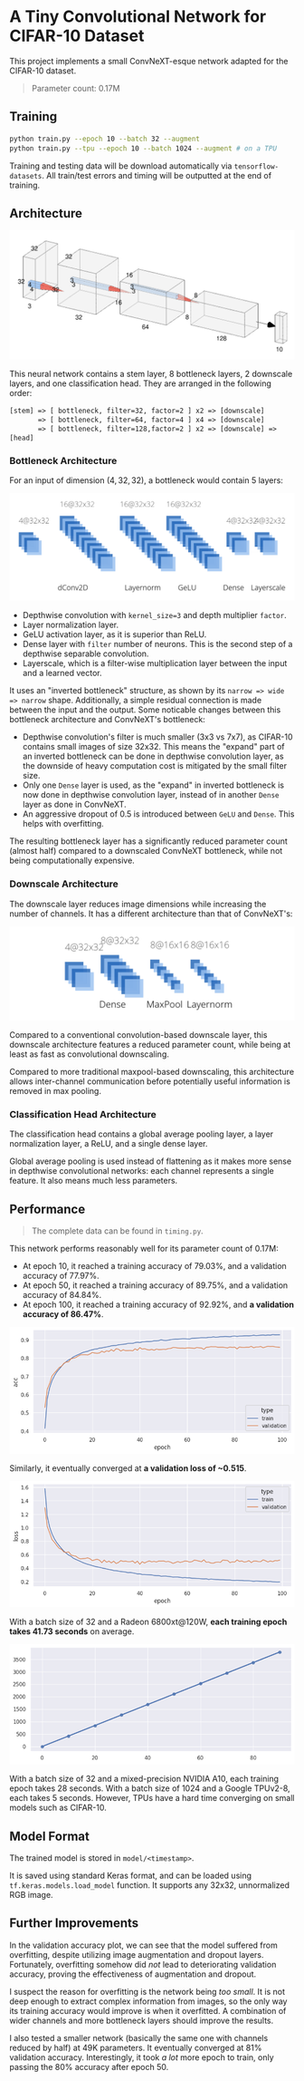 # A Tiny Convolutional Network for CIFAR-10 Dataset

This project implements a small ConvNeXT-esque network adapted for the CIFAR-10 dataset.

> Parameter count: 0.17M

## Training

```sh
python train.py --epoch 10 --batch 32 --augment
python train.py --tpu --epoch 10 --batch 1024 --augment # on a TPU
```

Training and testing data will be download automatically via `tensorflow-datasets`.
All train/test errors and timing will be outputted at the end of training.

## Architecture

![network architecture](images/nn.png)

This neural network contains a stem layer, 8 bottleneck layers, 2 downscale layers, and one classification head.
They are arranged in the following order:

```
[stem] => [ bottleneck, filter=32, factor=2 ] x2 => [downscale]
       => [ bottleneck, filter=64, factor=4 ] x4 => [downscale]
       => [ bottleneck, filter=128,factor=2 ] x2 => [downscale] => [head]
```

### Bottleneck Architecture

For an input of dimension $(4, 32, 32)$, a bottleneck
would contain 5 layers:

![bottleneck architecture](images/bottleneck.png)

* Depthwise convolution with `kernel_size=3` and depth multiplier `factor`.
* Layer normalization layer.
* GeLU activation layer, as it is superior than ReLU.
* Dense layer with `filter` number of neurons. This is the second step of a depthwise separable convolution.
* Layerscale, which is a filter-wise multiplication layer
between the input and a learned vector.

It uses an "inverted bottleneck" structure, as shown by its
`narrow => wide => narrow` shape.
Additionally, a simple residual connection is made between
the input and the output.
Some noticable changes between this bottleneck architecture
and ConvNeXT's bottleneck:

* Depthwise convolution's filter is much smaller (3x3 vs 7x7),
as CIFAR-10 contains small images of size 32x32.
This means the "expand" part of
an inverted bottleneck can be done in depthwise convolution layer,
as the downside of heavy computation cost is mitigated
by the small filter size.
* Only one `Dense` layer is used, as the "expand" in inverted
bottleneck is now done in depthwise convolution layer,
instead of in another `Dense` layer as done in ConvNeXT.
* An aggressive dropout of 0.5 is introduced between
`GeLU` and `Dense`. This helps with overfitting.

The resulting bottleneck layer has a significantly reduced parameter count (almost half) compared to
a downscaled ConvNeXT bottleneck,
while not being computationally expensive.

### Downscale Architecture

The downscale layer reduces image dimensions
while increasing the number of channels.
It has a different architecture than that of ConvNeXT's:

![downscale architecture](images/downscale.png)

Compared to a conventional convolution-based downscale layer,
this downscale architecture features a reduced parameter count,
while being at least as fast as convolutional downscaling.

Compared to more traditional maxpool-based downscaling,
this architecture allows inter-channel communication
before potentially useful information is removed in max pooling.

### Classification Head Architecture

The classification head contains a global average pooling layer,
a layer normalization layer, a ReLU, and a single dense layer.

Global average pooling is used instead of flattening
as it makes more sense in depthwise convolutional networks:
each channel represents a single feature.
It also means much less parameters.

## Performance

> The complete data can be found in `timing.py`.

This network performs reasonably well for its parameter count of 0.17M:

* At epoch 10, it reached a training accuracy of 79.03%,
and a validation accuracy of 77.97%.
* At epoch 50, it reached a training accuracy of 89.75%,
and a validation accuracy of 84.84%.
* At epoch 100, it reached a training accuracy of 92.92%,
and **a validation accuracy of 86.47%**.

![accuracy](images/acc.png)

Similarly, it eventually converged at **a validation loss of ~0.515**.

![loss](images/loss.png)

With a batch size of 32 and a Radeon 6800xt@120W,
**each training epoch takes 41.73 seconds** on average.

![timing on 6800xt](images/timing.png)

With a batch size of 32 and a mixed-precision NVIDIA A10,
each training epoch takes 28 seconds.
With a batch size of 1024 and a Google TPUv2-8,
each takes 5 seconds. However, TPUs have a hard time converging
on small models such as CIFAR-10.

## Model Format

The trained model is stored in `model/<timestamp>`.

It is saved using standard Keras format, and can be loaded
using `tf.keras.models.load_model` function.
It supports any 32x32, unnormalized RGB image.

## Further Improvements

In the validation accuracy plot, we can see that the model
suffered from overfitting, despite utilizing image augmentation and dropout layers. Fortunately, overfitting somehow did *not*
lead to deteriorating validation accuracy, proving the effectiveness of augmentation and dropout.

I suspect the reason for overfitting is the network being
*too small*. It is not deep enough to extract complex information
from images, so the only way its training accuracy would improve
is when it overfitted.
A combination of wider channels and more bottleneck layers
should improve the results.

I also tested a smaller network
(basically the same one with channels reduced by half)
at 49K parameters. It eventually converged at 81% validation accuracy. Interestingly, it took *a lot* more epoch to train,
only passing the 80% accuracy after epoch 50.